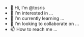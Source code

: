 - 👋 Hi, I’m @tosris
- 👀 I’m interested in ...
- 🌱 I’m currently learning ...
- 💞️ I’m looking to collaborate on ...
- 📫 How to reach me ...

<!---
tosris/tosris is a ✨ special ✨ repository because its `README.md` (this file) appears on your GitHub profile.
You can click the Preview link to take a look at your changes.
--->

